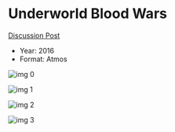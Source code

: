# Underworld Blood Wars

[Discussion Post](https://www.avsforum.com/threads/bass-eq-for-filtered-movies.2995212/post-56612560)

* Year: 2016
* Format: Atmos

![img 0](https://i.imgur.com/JaUKF6I.jpg)

![img 1](https://i.imgur.com/wBIVJfu.jpg)

![img 2](https://i.imgur.com/ht1Ifrc.jpg)

![img 3](https://i.imgur.com/Tu9vLv7.png)

